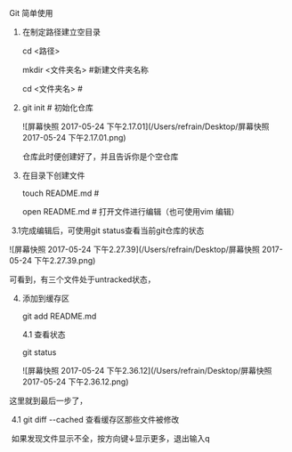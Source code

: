 Git 简单使用

1. 在制定路径建立空目录

   cd  <路径>

   mkdir <文件夹名>     #新建文件夹名称

   cd  <文件夹名>   # 

2. git init  # 初始化仓库

   ![屏幕快照 2017-05-24 下午2.17.01](/Users/refrain/Desktop/屏幕快照 2017-05-24 下午2.17.01.png)

   仓库此时便创建好了，并且告诉你是个空仓库



3. 在目录下创建文件

   touch README.md    #

   open README.md  # 打开文件进行编辑（也可使用vim 编辑）



​	3.1完成编辑后，可使用git status查看当前git仓库的状态

![屏幕快照 2017-05-24 下午2.27.39](/Users/refrain/Desktop/屏幕快照 2017-05-24 下午2.27.39.png)

可看到，有三个文件处于untracked状态，



4. 添加到缓存区

   git add README.md 

   4.1 查看状态

   git status

   ![屏幕快照 2017-05-24 下午2.36.12](/Users/refrain/Desktop/屏幕快照 2017-05-24 下午2.36.12.png)

这里就到最后一步了，

​	4.1    git diff --cached   查看缓存区那些文件被修改

​		如果发现文件显示不全，按方向键↓显示更多，退出输入q






